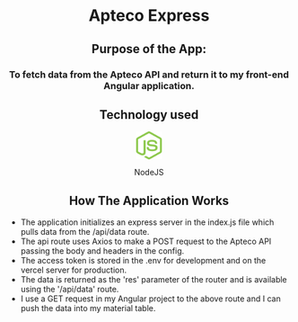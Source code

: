 <h1  align="center">Apteco Express</h1>
 
<h2  align="center">Purpose of the App:</h2>
 
<h3 align="center">To fetch data from the Apteco API and return it to my front-end Angular application.<p>
 
<h2 align="center">Technology used</h2>
 
<div align="center">
  <img align="center" src="/assets/readme-icons/node.svg" alt="HTML" height="50"/>
  <p align="center">NodeJS</p>
</div>

<h2 align="center">How The Application Works</h2>

- The application initializes an express server in the index.js file which pulls data from the /api/data route.
- The api route uses Axios to make a POST request to the Apteco API passing the body and headers in the config.
- The access token is stored in the .env for development and on the vercel server for production.
- The data is returned as the 'res' parameter of the router and is available using the '/api/data' route.
- I use a GET request in my Angular project to the above route and I can push the data into my material table.
